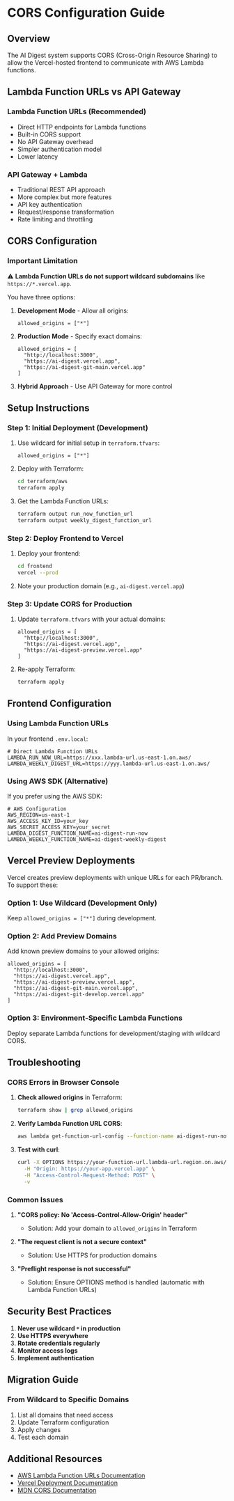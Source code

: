 # CORS Configuration Guide

## Overview

The AI Digest system supports CORS (Cross-Origin Resource Sharing) to allow the Vercel-hosted frontend to communicate with AWS Lambda functions.

## Lambda Function URLs vs API Gateway

### Lambda Function URLs (Recommended)
- Direct HTTP endpoints for Lambda functions
- Built-in CORS support
- No API Gateway overhead
- Simpler authentication model
- Lower latency

### API Gateway + Lambda
- Traditional REST API approach
- More complex but more features
- API key authentication
- Request/response transformation
- Rate limiting and throttling

## CORS Configuration

### Important Limitation

⚠️ **Lambda Function URLs do not support wildcard subdomains** like `https://*.vercel.app`. 

You have three options:

1. **Development Mode** - Allow all origins:
   ```hcl
   allowed_origins = ["*"]
   ```

2. **Production Mode** - Specify exact domains:
   ```hcl
   allowed_origins = [
     "http://localhost:3000",
     "https://ai-digest.vercel.app",
     "https://ai-digest-git-main.vercel.app"
   ]
   ```

3. **Hybrid Approach** - Use API Gateway for more control

## Setup Instructions

### Step 1: Initial Deployment (Development)

1. Use wildcard for initial setup in `terraform.tfvars`:
   ```hcl
   allowed_origins = ["*"]
   ```

2. Deploy with Terraform:
   ```bash
   cd terraform/aws
   terraform apply
   ```

3. Get the Lambda Function URLs:
   ```bash
   terraform output run_now_function_url
   terraform output weekly_digest_function_url
   ```

### Step 2: Deploy Frontend to Vercel

1. Deploy your frontend:
   ```bash
   cd frontend
   vercel --prod
   ```

2. Note your production domain (e.g., `ai-digest.vercel.app`)

### Step 3: Update CORS for Production

1. Update `terraform.tfvars` with your actual domains:
   ```hcl
   allowed_origins = [
     "http://localhost:3000",
     "https://ai-digest.vercel.app",
     "https://ai-digest-preview.vercel.app"
   ]
   ```

2. Re-apply Terraform:
   ```bash
   terraform apply
   ```

## Frontend Configuration

### Using Lambda Function URLs

In your frontend `.env.local`:
```env
# Direct Lambda Function URLs
LAMBDA_RUN_NOW_URL=https://xxx.lambda-url.us-east-1.on.aws/
LAMBDA_WEEKLY_DIGEST_URL=https://yyy.lambda-url.us-east-1.on.aws/
```

### Using AWS SDK (Alternative)

If you prefer using the AWS SDK:
```env
# AWS Configuration
AWS_REGION=us-east-1
AWS_ACCESS_KEY_ID=your_key
AWS_SECRET_ACCESS_KEY=your_secret
LAMBDA_DIGEST_FUNCTION_NAME=ai-digest-run-now
LAMBDA_WEEKLY_FUNCTION_NAME=ai-digest-weekly-digest
```

## Vercel Preview Deployments

Vercel creates preview deployments with unique URLs for each PR/branch. To support these:

### Option 1: Use Wildcard (Development Only)
Keep `allowed_origins = ["*"]` during development.

### Option 2: Add Preview Domains
Add known preview domains to your allowed origins:
```hcl
allowed_origins = [
  "http://localhost:3000",
  "https://ai-digest.vercel.app",
  "https://ai-digest-preview.vercel.app",
  "https://ai-digest-git-main.vercel.app",
  "https://ai-digest-git-develop.vercel.app"
]
```

### Option 3: Environment-Specific Lambda Functions
Deploy separate Lambda functions for development/staging with wildcard CORS.

## Troubleshooting

### CORS Errors in Browser Console

1. **Check allowed origins** in Terraform:
   ```bash
   terraform show | grep allowed_origins
   ```

2. **Verify Lambda Function URL CORS**:
   ```bash
   aws lambda get-function-url-config --function-name ai-digest-run-now
   ```

3. **Test with curl**:
   ```bash
   curl -X OPTIONS https://your-function-url.lambda-url.region.on.aws/ \
     -H "Origin: https://your-app.vercel.app" \
     -H "Access-Control-Request-Method: POST" \
     -v
   ```

### Common Issues

1. **"CORS policy: No 'Access-Control-Allow-Origin' header"**
   - Solution: Add your domain to `allowed_origins` in Terraform

2. **"The request client is not a secure context"**
   - Solution: Use HTTPS for production domains

3. **"Preflight response is not successful"**
   - Solution: Ensure OPTIONS method is handled (automatic with Lambda Function URLs)

## Security Best Practices

1. **Never use wildcard `*` in production**
2. **Use HTTPS everywhere**
3. **Rotate credentials regularly**
4. **Monitor access logs**
5. **Implement authentication**

## Migration Guide

### From Wildcard to Specific Domains

1. List all domains that need access
2. Update Terraform configuration
3. Apply changes
4. Test each domain

## Additional Resources

- [AWS Lambda Function URLs Documentation](https://docs.aws.amazon.com/lambda/latest/dg/lambda-urls.html)
- [Vercel Deployment Documentation](https://vercel.com/docs/deployments/overview)
- [MDN CORS Documentation](https://developer.mozilla.org/en-US/docs/Web/HTTP/CORS)